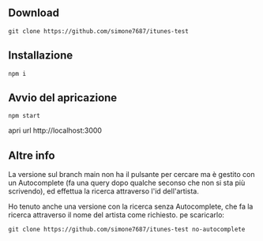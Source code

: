 ## Download
```shell
git clone https://github.com/simone7687/itunes-test
```

## Installazione
```shell
npm i
```

## Avvio del apricazione 
```shell
npm start
```

apri url http://localhost:3000

## Altre info 
La versione sul branch main non ha il pulsante per cercare ma è gestito con un Autocomplete (fa una query dopo qualche seconso che non si sta più scrivendo), ed effettua la ricerca attraverso l'id dell'artista.

Ho tenuto anche una versione con la ricerca senza Autocomplete, che fa la ricerca attraverso il nome del artista come richiesto.
pe scaricarlo:
```shell
git clone https://github.com/simone7687/itunes-test no-autocomplete
```
